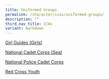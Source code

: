 ```yaml
---
title: Uniformed Groups
permalink: /character/ccas/uniformed-groups/
description: ""
third_nav_title: CCAs
variant: markdown
---
```

[Girl Guides (Girls)](/student-development/ccas/uniformed-groups/girl-guides-girls/)

[National Cadet Corps (Sea)](/student-development/ccas/uniformed-groups/national-cadet-corps-sea/)

[National Police Cadet Corps](/student-development/ccas/uniformed-groups/national-police-cadet-corps/)

[Red Cross Youth](/student-development/ccas/uniformed-groups/red-cross-youth/)